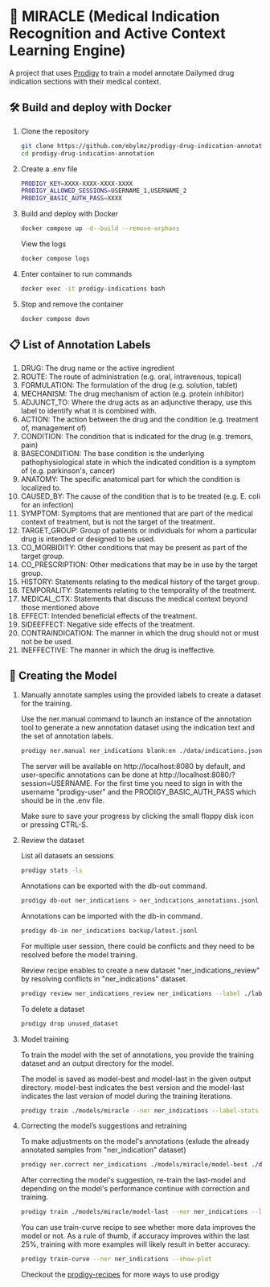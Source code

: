 # 🌟 MIRACLE (Medical Indication Recognition and Active Context Learning Engine)

A project that uses [Prodigy](http://prodi.gy) to train a model annotate Dailymed drug indication sections with their medical context.

## 🛠️ Build and deploy with Docker

1. Clone the repository
   
    ```bash
    git clone https://github.com/ebylmz/prodigy-drug-indication-annotation
    cd prodigy-drug-indication-annotation
    ```

2. Create a .env file

    ```bash
    PRODIGY_KEY=XXXX-XXXX-XXXX-XXXX
    PRODIGY_ALLOWED_SESSIONS=USERNAME_1,USERNAME_2
    PRODIGY_BASIC_AUTH_PASS=XXXX
    ```

3. Build and deploy with Docker

    ```bash
    docker compose up -d--build --remove-orphans
    ```
    
    View the logs
    
    ```bash
    docker compose logs
    ```

4. Enter container to run commands

    ```bash
    docker exec -it prodigy-indications bash
    ```

5. Stop and remove the container

    ```bash
    docker compose down
    ```

## 📋 List of Annotation Labels
1. DRUG: The drug name or the active ingredient
2. ROUTE: The route of administration (e.g. oral, intravenous, topical)
3. FORMULATION: The formulation of the drug (e.g. solution, tablet)
4. MECHANISM: The drug mechanism of action (e.g. protein inhibitor)
5. ADJUNCT_TO: Where the drug acts as an adjunctive therapy, use this label to identify what it is combined with.
6. ACTION: The action between the drug and the condition (e.g. treatment of, management of)
7. CONDITION: The condition that is indicated for the drug (e.g. tremors, pain)
8. BASECONDITION: The base condition is the underlying pathophysiological state in which the indicated condition is a symptom of (e.g. parkinson's, cancer)
9. ANATOMY: The specific anatomical part for which the condition is localized to.
10. CAUSED_BY: The cause of the condition that is to be treated (e.g. E. coli for an infection)
11. SYMPTOM: Symptoms that are mentioned that are part of the medical context of treatment, but is not the target of the treatment.
12. TARGET_GROUP: Group of patients or individuals for whom a particular drug is intended or designed to be used.
13. CO_MORBIDITY: Other conditions that may be present as part of the target group. 
14. CO_PRESCRIPTION: Other medications that may be in use by the target group.
15. HISTORY: Statements relating to the medical history of the target group.
16. TEMPORALITY: Statements relating to the temporality of the treatment.
17. MEDICAL_CTX: Statements that discuss the medical context beyond those mentioned above
18. EFFECT: Intended beneficial effects of the treatment.
19. SIDEEFFECT: Negative side effects of the treatment.
20. CONTRAINDICATION: The manner in which the drug should not or must not be be used.
21. INEFFECTIVE: The manner in which the drug is ineffective.

## 🚀 Creating the Model

1. Manually annotate samples using the provided labels to create a dataset for the training.
    
    Use the ner.manual command to launch an instance of the annotation tool to generate a new annotation dataset using the indication text and the set of annotation labels.

    ```bash
    prodigy ner.manual ner_indications blank:en ./data/indications.jsonl --label ./labels.txt
    ```

    The server will be available on http://localhost:8080 by default, and user-specific annotations can be done at http://localhost:8080/?session=USERNAME. For the first time you need to sign in with the username "prodigy-user" and the PRODIGY_BASIC_AUTH_PASS which should be in the .env file.

    Make sure to save your progress by clicking the small floppy disk icon or pressing CTRL-S.

2. Review the dataset

    List all datasets an sessions

    ```bash
    prodigy stats -ls
    ```

    Annotations can be exported with the db-out command.

    ```bash
    prodigy db-out ner_indications > ner_indications_annotations.jsonl
    ```

    Annotations can be imported with the db-in command.

    ```bash
    prodigy db-in ner_indications backup/latest.jsonl
    ```

    For multiple user session, there could be conflicts and they need to be resolved before the model training. 
    
    Review recipe enables to create a new dataset "ner_indications_review" by resolving conflicts in "ner_indications" dataset.

    ```bash
    prodigy review ner_indications_review ner_indications --label ./labels.txt
    ```
    
    To delete a dataset

    ```bash
    prodigy drop unused_dataset
    ```

3. Model training

    To train the model with the set of annotations, you provide the training dataset and an output directory for the model. 
    
    The model is saved as model-best and model-last in the given output directory. model-best indicates the best version and the model-last indicates the last version of model during the training iterations. 

    ```bash
    prodigy train ./models/miracle --ner ner_indications --label-stats
    ```

4. Correcting the model’s suggestions and retraining

    To make adjustments on the model's annotations (exlude the already annotated samples from "ner_indication" dataset) 

    ```bash
    prodigy ner.correct ner_indications ./models/miracle/model-best ./data/indications.jsonl --label ./labels.txt --exclude ner_indications
    ```

    After correcting the model's suggestion, re-train the last-model and depending on the model's performance continue with correction and training.

    ```bash
    prodigy train ./models/miracle/model-last --ner ner_indications --label-stats
    ```

    You can use train-curve recipe to see whether more data improves the model or not. As a rule of thumb, if accuracy improves within the last 25%, training with more examples will likely result in better accuracy.

    ```bash
    prodigy train-curve --ner ner_indications --show-plot
    ```

    Checkout the [prodigy-recipes](https://github.com/explosion/prodigy-recipes) for more ways to use prodigy
